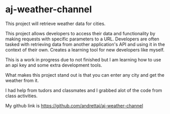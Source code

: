 # aj-weather-channel

This project will retrieve weather data for cities.

This project allows developers to access their data and functionality by making requests with specific parameters to a URL. Developers are often tasked with retrieving data from another application's API and using it in the context of their own.  Creates a learning tool for new developers like myself.

This is a work in progress due to not finished but I am learning how to use an api key and some extra development tools. 

What makes this project stand out is that you can enter any city and get the weather from it.  

I had help from tudors and classmates and I grabbed alot of the code from class activities. 

My github link is https://github.com/andrettaj/aj-weather-channel

